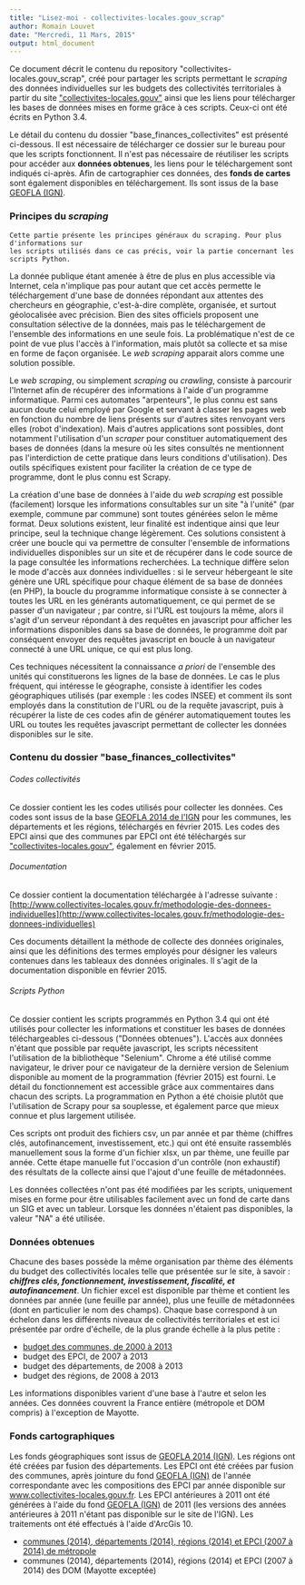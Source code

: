 ```yaml
---
title: "Lisez-moi - collectivites-locales.gouv_scrap"
author: Romain Louvet
date: "Mercredi, 11 Mars, 2015"
output: html_document
---
```


Ce document décrit le contenu du repository "collectivites-locales.gouv_scrap", créé pour partager les scripts permettant le *scraping* des données individuelles sur les budgets des collectivités territoriales à partir du site ["collectivites-locales.gouv"](http://www.collectivites-locales.gouv.fr/) ainsi que les liens pour télécharger les bases de données mises en forme grâce à ces scripts. Ceux-ci ont été écrits en Python 3.4.

Le détail du contenu du dossier "base_finances_collectivites" est présenté ci-dessous. Il est nécessaire de télécharger ce dossier sur le bureau pour que les scripts fonctionnent. Il n'est pas nécessaire de réutiliser les scripts pour accéder aux **données obtenues**, les liens pour le téléchargement sont indiqués ci-après. Afin de cartographier ces données, des **fonds de cartes** sont également disponibles en téléchargement. Ils sont issus de la base [GEOFLA (IGN)](http://professionnels.ign.fr/geofla).

### Principes du *scraping*

```
Cette partie présente les principes généraux du scraping. Pour plus d'informations sur 
les scripts utilisés dans ce cas précis, voir la partie concernant les scripts Python.
```

La donnée publique étant amenée à être de plus en plus accessible via Internet, cela n'implique pas pour autant que cet accès permette le téléchargement d'une base de données répondant aux attentes des chercheurs en géographie, c'est-à-dire complète, organisée, et surtout géolocalisée avec précision. Bien des sites officiels proposent une consultation sélective de la données, mais pas le téléchargement de l'ensemble des informations en une seule fois. La problématique n'est de ce point de vue plus l'accès à l'information, mais plutôt sa collecte et sa mise en forme de façon organisée. Le *web scraping* apparait alors comme une solution possible.

Le *web scraping*, ou simplement *scraping* ou *crawling*, consiste à parcourir l'Internet afin de récupérer des informations à l'aide d'un programme informatique. Parmi ces automates "arpenteurs", le plus connu est sans aucun doute celui employé par Google et servant à classer les pages web en fonction du nombre de liens présents sur d'autres sites renvoyant vers elles (robot d'indexation). Mais d'autres applications sont possibles, dont notamment l'utilisation d'un *scraper* pour constituer automatiquement des bases de données (dans la mesure où les sites consultés ne mentionnent pas l'interdiction de cette pratique dans leurs conditions d'utilisation). Des outils spécifiques existent pour faciliter la création de ce type de programme, dont le plus connu est Scrapy.

La création d'une base de données à l'aide du *web scraping* est possible (facilement) lorsque les informations consultables sur un site "à l'unité" (par exemple, commune par commune) sont toutes générées selon le même format. Deux solutions existent, leur finalité est indentique ainsi que leur principe, seul la technique change légèrement. Ces solutions consistent à créer une boucle qui va permettre de consulter l'ensemble de informations individuelles disponibles sur un site et de récupérer dans le code source de la page consultée les informations recherchées. La technique diffère selon le mode d'accès aux données individuelles : si le serveur hébergeant le site génère une URL spécifique pour chaque élément de sa base de données (en PHP), la boucle du programme informatique consiste à se connecter à toutes les URL en les générants automatiquement, ce qui permet de se passer d'un navigateur ; par contre, si l'URL est toujours la même, alors il s'agit d'un serveur répondant à des requêtes en javascript pour afficher les informations disponibles dans sa base de données, le programme doit par conséquent envoyer des requêtes javascript en boucle à un navigateur connecté à une URL unique, ce qui est plus long.

Ces techniques nécessitent la connaissance *a priori* de l'ensemble des unités qui constituerons les lignes de la base de données. Le cas le plus fréquent, qui intéresse le géographe, consiste à identifier les codes géographiques utilisés (par exemple : les codes INSEE) et comment ils sont employés dans la constitution de l'URL ou de la requête javascript, puis à récupérer la liste de ces codes afin de générer automatiquement toutes les URL ou toutes les requêtes javascript permettant de collecter les données disponibles sur le site.

### Contenu du dossier "base_finances_collectivites"

###### Codes collectivités

Ce dossier contient les les codes utilisés pour collecter les données. Ces codes sont issus de la base [GEOFLA 2014 de l'IGN](http://professionnels.ign.fr/geofla) pour les communes, les départements et les régions, téléchargés en février 2015. Les codes des EPCI ainsi que des communes par EPCI ont été téléchargés sur ["collectivites-locales.gouv"](http://www.collectivites-locales.gouv.fr/), également en février 2015.

###### Documentation

Ce dossier contient la documentation téléchargée à l'adresse suivante : [http://www.collectivites-locales.gouv.fr/methodologie-des-donnees-individuelles](http://www.collectivites-locales.gouv.fr/methodologie-des-donnees-individuelles)

Ces documents détaillent la méthode de collecte des données originales, ainsi que les définitions des termes employés pour désigner les valeurs contenues dans les tableaux des données originales. Il s'agit de la documentation disponible en février 2015.

###### Scripts Python

Ce dossier contient les scripts programmés en Python 3.4 qui ont été utilisés pour collecter les informations et constituer les bases de données téléchargeables ci-dessous ("Données obtenues"). L'accès aux données n'étant que possible par requête javascript, les scripts nécessitent l'utilisation de la bibliothèque "Selenium". Chrome a été utilisé comme navigateur, le driver pour ce navigateur de la dernière version de Selenium disponible au moment de la programmation (février 2015) est fourni. Le détail du fonctionnement est accessible grâce aux commentaires dans chacun des scripts. La programmation en Python a été choisie plutôt que l'utilisation de Scrapy pour sa souplesse, et également parce que mieux connue et plus largement utilisée.

Ces scripts ont produit des fichiers csv, un par année et par thème (chiffres clés, autofinancement, investissement, etc.) qui ont été ensuite rassemblés manuellement sous la forme d'un fichier xlsx, un par thème, une feuille par année. Cette étape manuelle fut l'occasion d'un contrôle (non exhaustif) des résultats de la collecte ainsi que l'ajout d'une feuille de métadonnées.

Les données collectées n'ont pas été modifiées par les scripts, uniquement mises en forme pour être utilisables facilement avec un fond de carte dans un SIG et avec un tableur. Lorsque les données n'étaient pas disponibles, la valeur "NA" a été utilisée.

### Données obtenues

Chacune des bases possède la même organisation par thème des éléments du budget des collectivités locales telle que présentée sur le site, à savoir : ***chiffres clés, fonctionnement, investissement, fiscalité, et autofinancement***. Un fichier excel est disponible par thème et contient les données par année (une feuille par année), plus une feuille de métadonnées (dont en particulier le nom des champs). Chaque base correspond à un échelon dans les différents niveaux de collectivités territoriales et est ici présentée par ordre d'échelle, de la plus grande échelle à la plus petite :

- [budget des communes, de 2000 à 2013](https://www.dropbox.com/s/bob2cr8mhnfwb4v/coll_loc_comm2000_2013.7z?dl=0)
- budget des EPCI, de 2007 à 2013
- budget des départements, de 2008 à 2013
- budget des régions, de 2008 à 2013

Les informations disponibles varient d'une base à l'autre et selon les années. Ces données couvrent la France entière (métropole et DOM compris) à l'exception de Mayotte.

### Fonds cartographiques

Les fonds géographiques sont issus de [GEOFLA 2014 (IGN)](http://professionnels.ign.fr/geofla). Les régions ont été créées par fusion des départements. Les EPCI ont été créées par fusion des communes, après jointure du fond [GEOFLA (IGN)](http://professionnels.ign.fr/geofla) de l'année correspondante avec les compositions des EPCI par année disponible sur www.collectivites-locales.gouv.fr. Les EPCI antérieures à 2011 ont été générées à l'aide du fond [GEOFLA (IGN)](http://professionnels.ign.fr/geofla) de 2011 (les versions des années antérieures à 2011 n'étant pas disponible sur le site de l'IGN). Les traitements ont été effectués à l'aide d'ArcGis 10.

- [communes (2014), départements (2014), régions (2014) et EPCI (2007 à 2014) de métropole](https://www.dropbox.com/s/0pmx33mzzempu43/base_fi_coll_carto_metropole.7z?dl=0)
- communes (2014), départements (2014), régions (2014) et EPCI (2007 à 2014) des DOM (Mayotte exceptée)
